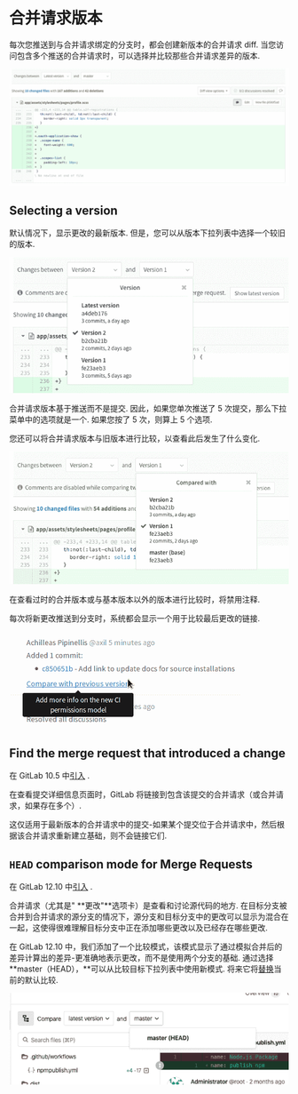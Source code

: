 # 合并请求版本[](#合并请求版本 "Permalink")

每次您推送到与合并请求绑定的分支时，都会创建新版本的合并请求 diff. 当您访问包含多个推送的合并请求时，可以选择并比较那些合并请求差异的版本.

[![Merge request versions](img/0d2f752f5d8c7352da5333f4f0d27835.png)](img/versions.png)

## Selecting a version[](#selecting-a-version "Permalink")

默认情况下，显示更改的最新版本. 但是，您可以从版本下拉列表中选择一个较旧的版本.

[![Merge request versions dropdown](img/1864a1996bbb1636d65648dd8b0857df.png)](img/versions_dropdown.png)

合并请求版本基于推送而不是提交. 因此，如果您单次推送了 5 次提交，那么下拉菜单中的选项就是一个. 如果您按了 5 次，则算上 5 个选项.

您还可以将合并请求版本与旧版本进行比较，以查看此后发生了什么变化.

[![Merge request versions compare](img/f0a8b71ac0a74f03724937e45e8782b9.png)](img/versions_compare.png)

在查看过时的合并版本或与基本版本以外的版本进行比较时，将禁用注释.

每次将新更改推送到分支时，系统都会显示一个用于比较最后更改的链接.

[![Merge request versions system note](img/8201105b83669750c4d60036b41f6c6d.png)](img/versions_system_note.png)

## Find the merge request that introduced a change[](#find-the-merge-request-that-introduced-a-change "Permalink")

在 GitLab 10.5 中[引入](https://gitlab.com/gitlab-org/gitlab-foss/-/issues/2383) .

在查看提交详细信息页面时，GitLab 将链接到包含该提交的合并请求（或合并请求，如果存在多个）.

这仅适用于最新版本的合并请求中的提交-如果某个提交位于合并请求中，然后根据该合并请求重新建立基础，则不会链接它们.

## `HEAD` comparison mode for Merge Requests[](#head-comparison-mode-for-merge-requests "Permalink")

在 GitLab 12.10 中[引入](https://gitlab.com/gitlab-org/gitlab/-/issues/27008) .

合并请求（尤其是" **更改"**选项卡）是查看和讨论源代码的地方. 在目标分支被合并到合并请求的源分支的情况下，源分支和目标分支中的更改可以显示为混合在一起，这使得很难理解目标分支中正在添加哪些更改以及已经存在哪些更改.

在 GitLab 12.10 中，我们添加了一个比较模式，该模式显示了通过模拟合并后的差异计算出的差异-更准确地表示更改，而不是使用两个分支的基础. 通过选择**master（HEAD），**可以从比较目标下拉列表中使用新模式. 将来它将[替换](https://gitlab.com/gitlab-org/gitlab/-/issues/198458)当前的默认比较.

[![Merge request versions compare HEAD](img/3478cae6da4e529f7c9cf2f4e71dd462.png)](img/versions_compare_head_v12_10.png)